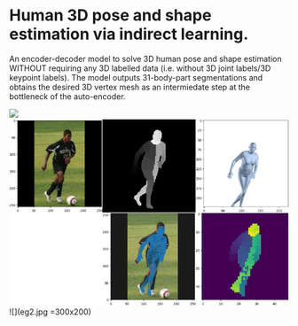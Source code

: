 # Human 3D pose and shape estimation via indirect learning.

An encoder-decoder model to solve 3D human pose and shape estimation WITHOUT requiring any 3D labelled data (i.e. without 3D joint labels/3D keypoint labels). The model outputs 31-body-part segmentations and obtains the desired 3D vertex mesh as an intermiedate step at the bottleneck of the auto-encoder.

![](my_vid2_result.gif)
![](eg1.jpg) <!-- .element height="20%" width="20%" -->
![](eg2.jpg =300x200)

